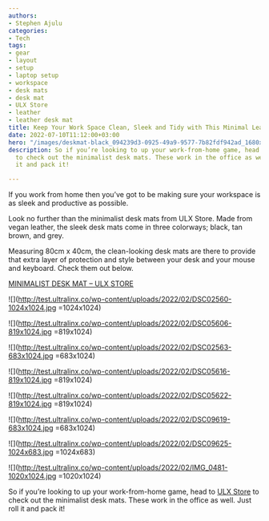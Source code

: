 ```yaml
---
authors:
- Stephen Ajulu
categories:
- Tech
tags:
- gear
- layout
- setup
- laptop setup
- workspace
- desk mats
- desk mat
- ULX Store
- leather
- leather desk mat
title: Keep Your Work Space Clean, Sleek and Tidy with This Minimal Leather Mat
date: 2022-07-10T11:12:00+03:00
hero: "/images/deskmat-black_094239d3-0925-49a9-9577-7b82fdf942ad_1680x.webp"
description: So if you’re looking to up your work-from-home game, head to ULX Store
  to check out the minimalist desk mats. These work in the office as well. Just roll
  it and pack it!

---
```

If you work from home then you’ve got to be making sure your workspace is as sleek and productive as possible.

Look no further than the minimalist desk mats from ULX Store. Made from vegan leather, the sleek desk mats come in three colorways; black, tan brown, and grey.

Measuring 80cm x 40cm, the clean-looking desk mats are there to provide that extra layer of protection and style between your desk and your mouse and keyboard. Check them out below.

[MINIMALIST DESK MAT – ULX STORE](https://ulxstore.com/products/black-leather-desk-mat?ref=kuzqn53jomp-)

![](http://test.ultralinx.co/wp-content/uploads/2022/02/DSC02560-1024x1024.jpg =1024x1024)

![](http://test.ultralinx.co/wp-content/uploads/2022/02/DSC05606-819x1024.jpg =819x1024)

![](http://test.ultralinx.co/wp-content/uploads/2022/02/DSC02563-683x1024.jpg =683x1024)

![](http://test.ultralinx.co/wp-content/uploads/2022/02/DSC05616-819x1024.jpg =819x1024)

![](http://test.ultralinx.co/wp-content/uploads/2022/02/DSC05622-819x1024.jpg =819x1024)

![](http://test.ultralinx.co/wp-content/uploads/2022/02/DSC09619-683x1024.jpg =683x1024)

![](http://test.ultralinx.co/wp-content/uploads/2022/02/DSC09625-1024x683.jpg =1024x683)

![](http://test.ultralinx.co/wp-content/uploads/2022/02/IMG_0481-1020x1024.jpg =1020x1024)

So if you’re looking to up your work-from-home game, head to [ULX Store](https://ulxstore.com/products/black-leather-desk-mat?ref=kuzqn53jomp-) to check out the minimalist desk mats. These work in the office as well. Just roll it and pack it!